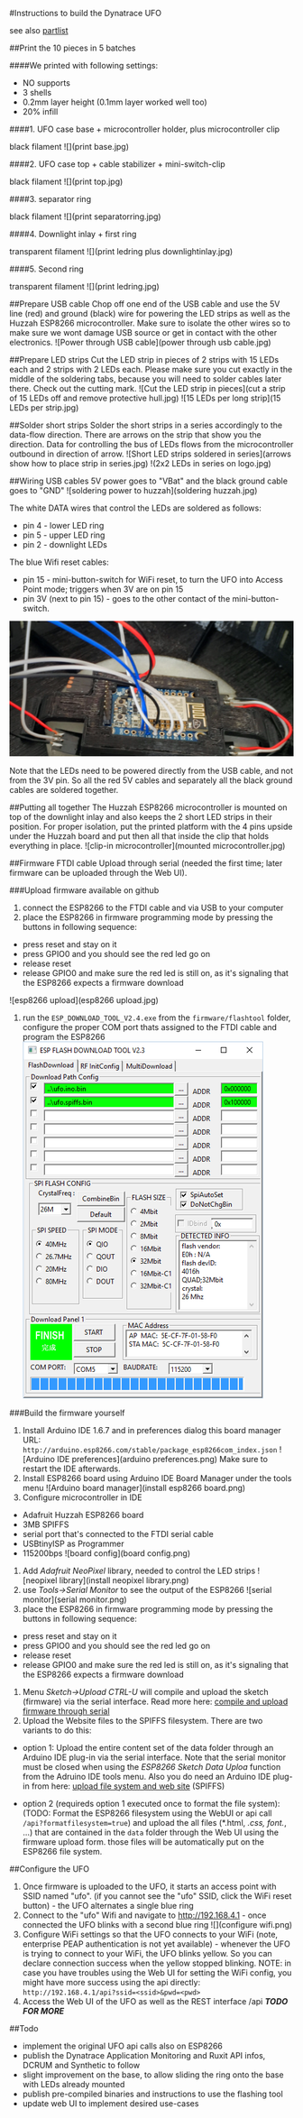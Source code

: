#Instructions to build the Dynatrace UFO

see also [partlist](../partlist)

##Print the 10 pieces in 5 batches

####We printed with following settings:
* NO supports
* 3 shells
* 0.2mm layer height (0.1mm layer worked well too)
* 20% infill

####1. UFO case base + microcontroller holder, plus microcontroller clip

black filament
![](print base.jpg)

####2. UFO case top + cable stabilizer + mini-switch-clip

black filament
![](print top.jpg)

####3. separator ring

black filament
![](print separatorring.jpg)

####4. Downlight inlay + first ring

transparent filament
![](print ledring plus downlightinlay.jpg)

####5. Second ring

transparent filament
![](print ledring.jpg)


##Prepare USB cable
Chop off one end of the USB cable and use the 5V line (red) and ground (black) wire for powering the LED strips as well as the Huzzah ESP8266 microcontroller. Make sure to isolate the other wires so to make sure we wont damage USB source or get in contact with the other electronics.
![Power through USB cable](power through usb cable.jpg)

##Prepare LED strips
Cut the LED strip in pieces of 2 strips with 15 LEDs each and 2 strips with 2 LEDs each. Please make sure you cut exactly in the middle of the soldering tabs, because you will need to solder cables later there. Check out the cutting mark.
![Cut the LED strip in pieces](cut a strip of 15 LEDs off and remove protective hull.jpg)
![15 LEDs per long strip](15 LEDs per strip.jpg)

##Solder short strips
Solder the short strips in a series accordingly to the data-flow direction. There are arrows on the strip that show you the direction. Data for controlling the bus of LEDs flows from the microcontroller outbound in direction of arrow.
![Short LED strips soldered in series](arrows show how to place strip in series.jpg)
!(2x2 LEDs in series on logo.jpg)

##Wiring
USB cables 5V power goes to "VBat" and the black ground cable goes to "GND"
![soldering power to huzzah](soldering huzzah.jpg)

The white DATA wires that control the LEDs are soldered as follows:
* pin 4 - lower LED ring
* pin 5 - upper LED ring
* pin 2 - downlight LEDs

The blue Wifi reset cables:
* pin 15 - mini-button-switch for WiFi reset, to turn the UFO into Access Point mode; triggers when 3V are on pin 15
* pin 3V (next to pin 15) - goes to the other contact of the mini-button-switch. 

![](wired.jpg)
 
Note that the LEDs need to be powered directly from the USB cable, and not from the 3V pin. So all the red 5V cables and separately all the black ground cables are soldered together.

##Putting all together
The Huzzah ESP8266 microcontroller is mounted on top of the downlight inlay and also keeps the 2 short LED strips in their position. For proper isolation, put the printed platform with the 4 pins upside under the Huzzah board and put then all that inside the clip that holds everything in place.
![clip-in microcontroller](mounted microcontroller.jpg)

##Firmware
FTDI cable
Upload through serial (needed the first time; later firmware can be uploaded through the Web UI).

###Upload firmware available on github
1. connect the ESP8266 to the FTDI cable and via USB to your computer
1. place the ESP8266 in firmware programming mode by pressing the buttons in following sequence:
 * press reset and stay on it
 * press GPIO0 and you should see the red led go on
 * release reset 
 * release GPIO0 and make sure the red led is still on, as it's signaling that the ESP8266 expects a firmware download

![esp8266 upload](esp8266 upload.jpg)
1. run the `ESP_DOWNLOAD_TOOL_V2.4.exe` from the `firmware/flashtool` folder, configure the proper COM port thats assigned to the FTDI cable and program the ESP8266
![flashtool](flashtool.png)

###Build the firmware yourself
1. Install Arduino IDE 1.6.7 and in preferences dialog this board manager URL: `http://arduino.esp8266.com/stable/package_esp8266com_index.json`
![Arduino IDE preferences](arduino preferences.png) Make sure to restart the IDE afterwards.
1. Install ESP8266 board using Arduino IDE Board Manager under the tools menu
![Arduino board manager](install esp8266 board.png)
1. Configure microcontroller in IDE 
 * Adafruit Huzzah ESP8266 board
 * 3MB SPIFFS
 * serial port that's connected to the FTDI serial cable
 * USBtinyISP as Programmer
 * 115200bps 
![board config](board config.png)
1. Add *Adafruit NeoPixel* library, needed to control the LED strips
![neopixel library](install neopixel library.png)
1. use *Tools->Serial Monitor* to see the output of the ESP8266
![serial monitor](serial monitor.png)
1. place the ESP8266 in firmware programming mode by pressing the buttons in following sequence:
 * press reset and stay on it
 * press GPIO0 and you should see the red led go on
 * release reset 
 * release GPIO0 and make sure the red led is still on, as it's signaling that the ESP8266 expects a firmware download
1. Menu *Sketch->Upload CTRL-U* will compile and upload the sketch (firmware) via the serial interface. 
Read more here: [compile and upload firmware through serial](https://learn.adafruit.com/adafruit-huzzah-esp8266-breakout/using-arduino-ide)
1. Upload the Website files to the SPIFFS filesystem. There are two variants to do this:
 * option 1: Upload the entire content set of the data folder through an Arduino IDE plug-in via the serial interface. 
 Note that the serial monitor must be closed when using the *ESP8266 Sketch Data Uploa* function from the Adruino IDE tools menu. 
 Also you do need an Arduino IDE plug-in from here: 
[upload file system and web site](https://github.com/esp8266/Arduino/blob/master/doc/filesystem.md#uploading-files-to-file-system) (SPIFFS)

 * option 2 (requireds option 1 executed once to format the file system): 
 (TODO: Format the ESP8266 filesystem using the WebUI or api call `/api?formatfilesystem=true`)
 and upload the all files (*.html, *.css, font.*, ...) that are contained in the `data` folder through the Web UI using the firmware upload form. 
 those files will be automatically put on the ESP8266 file system.

##Configure the UFO
1. Once firmware is uploaded to the UFO, it starts an access point with SSID named "ufo". (if you cannot see the "ufo" SSID, click the WiFi reset button) - the UFO alternates a single blue ring
2. Connect to the "ufo" Wifi and navigate to http://192.168.4.1 - once connected the UFO blinks with a second blue ring
![](configure wifi.png)
3. Configure WiFi settings so that the UFO connects to your WiFi (note, enterprise PEAP authentication is not yet available) - whenever the UFO is trying to connect to your WiFi, the UFO blinks yellow. So you can declare connection success when the yellow stopped blinking.
NOTE: in case you have troubles using the Web UI for setting the WiFi config, you might have more success using the api directly:
`http://192.168.4.1/api?ssid=<ssid>&pwd=<pwd>`
4. Access the Web UI of the UFO as well as the REST interface /api    ***TODO FOR MORE***

##Todo
* implement the original UFO api calls also on ESP8266
* publish the Dynatrace Application Monitoring and Ruxit API infos, DCRUM and Synthetic to follow
* slight improvement on the base, to allow sliding the ring onto the base with LEDs already mounted
* publish pre-compiled binaries and instructions to use the flashing tool
* update web UI to implement desired use-cases  


